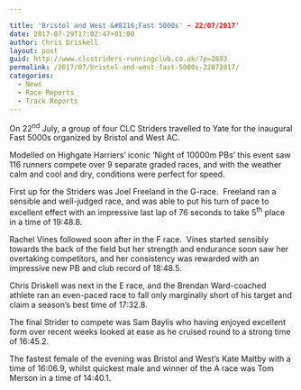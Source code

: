 ```yaml
---

title: 'Bristol and West &#8216;Fast 5000s' - 22/07/2017'
date: 2017-07-29T17:02:47+01:00
author: Chris Driskell
layout: post
guid: http://www.clcstriders-runningclub.co.uk/?p=2893
permalink: /2017/07/bristol-and-west-fast-5000s-22072017/
categories:
  - News
  - Race Reports
  - Track Reports
---
```

On 22<sup>nd</sup> July, a group of four CLC Striders travelled to Yate for the inaugural Fast 5000s organized by Bristol and West AC.

Modelled on Highgate Harriers’ iconic ‘Night of 10000m PBs’ this event saw 116 runners compete over 9 separate graded races, and with the weather calm and cool and dry, conditions were perfect for speed.

First up for the Striders was Joel Freeland in the G-race.  Freeland ran a sensible and well-judged race, and was able to put his turn of pace to excellent effect with an impressive last lap of 76 seconds to take 5<sup>th</sup> place in a time of 19:48.8.

Rachel Vines followed soon after in the F race.  Vines started sensibly towards the back of the field but her strength and endurance soon saw her overtaking competitors, and her consistency was rewarded with an impressive new PB and club record of 18:48.5.

Chris Driskell was next in the E race, and the Brendan Ward-coached athlete ran an even-paced race to fall only marginally short of his target and claim a season’s best time of 17:32.8.

The final Strider to compete was Sam Baylis who having enjoyed excellent form over recent weeks looked at ease as he cruised round to a strong time of 16:45.2.

The fastest female of the evening was Bristol and West’s Kate Maltby with a time of 16:06.9, whilst quickest male and winner of the A race was Tom Merson in a time of 14:40.1.